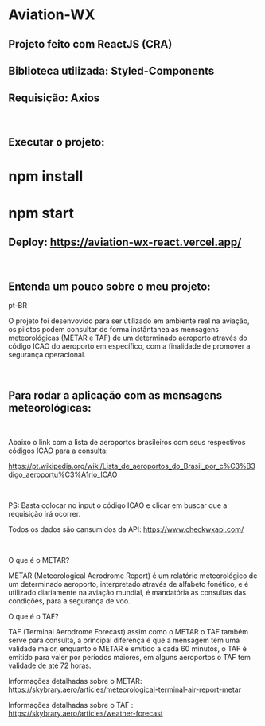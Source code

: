 # Aviation-WX

## Projeto feito com ReactJS (CRA)
## Biblioteca utilizada: Styled-Components
## Requisição: Axios

</br>

## Executar o projeto:

# npm install

# npm start

## Deploy: https://aviation-wx-react.vercel.app/

</br>

## Entenda um pouco sobre o meu projeto:

pt-BR

O projeto foi desenvovido para ser utilizado em ambiente real na aviação, os pilotos podem consultar de forma instântanea as mensagens meteorológicas (METAR e TAF) de um determinado aeroporto através do código ICAO do aeroporto em específico, com a finalidade de promover a segurança operacional. 

</br>

## Para rodar a aplicação com as mensagens meteorológicas:
</br>

Abaixo o link com a lista de aeroportos brasileiros com seus respectivos códigos ICAO para a consulta:

https://pt.wikipedia.org/wiki/Lista_de_aeroportos_do_Brasil_por_c%C3%B3digo_aeroportu%C3%A1rio_ICAO

</br>

PS: Basta colocar no input o código ICAO e clicar em buscar que a requisição irá ocorrer.

Todos os dados são cansumidos da API: https://www.checkwxapi.com/

</br>

O que é o METAR? 

METAR (Meteorological Aerodrome Report) é um relatório meteorológico de um determinado aeroporto, interpretado através de alfabeto fonético,
e é utilizado diariamente na aviação mundial, é mandatória as consultas das condições, para a segurança de voo.

O que é o TAF?

TAF (Terminal Aerodrome Forecast) assim como o METAR o TAF também serve para consulta, a principal diferença é que a mensagem tem uma validade maior, enquanto o METAR é emitido a cada 60 minutos, o TAF é emitido para valer por períodos maiores, em alguns aeroportos o TAF tem validade de até 72 horas.


Informações detalhadas sobre o METAR: https://skybrary.aero/articles/meteorological-terminal-air-report-metar

Informações detalhadas sobre o TAF : https://skybrary.aero/articles/weather-forecast


